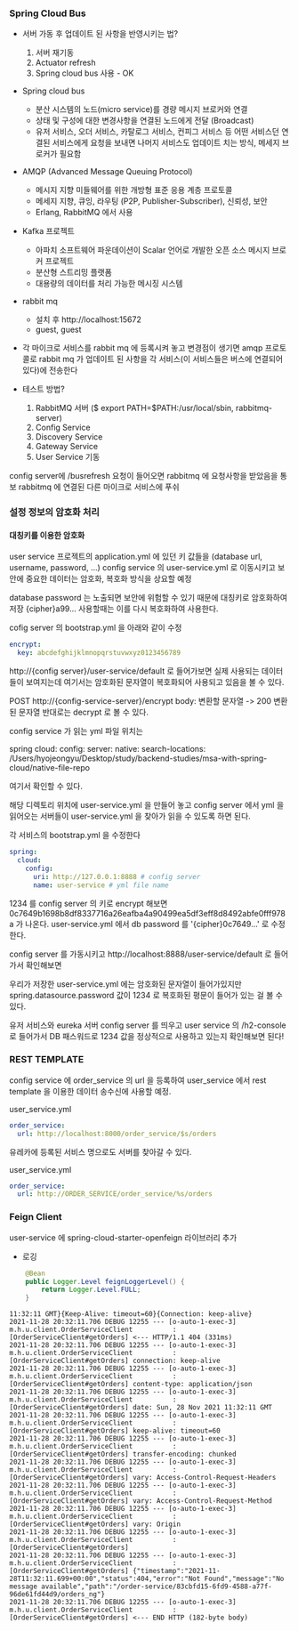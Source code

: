 ### Spring Cloud Bus
- 서버 가동 후 업데이트 된 사항을 반영시키는 법?
	1. 서버 재기동
	2. Actuator refresh
	3. Spring cloud bus 사용 - OK

- Spring cloud bus
	- 분산 시스템의 노드(micro service)를 경량 메시지 브로커와 연결
	- 상태 및 구성에 대한 변경사항을 연결된 노드에게 전달 (Broadcast)
	- 유저 서비스, 오더 서비스, 카탈로그 서비스, 컨피그 서비스 등 어떤 서비스던 연결된 서비스에게 요청을 보내면 나머지 서비스도 업데이트 치는 방식, 메세지 브로커가 필요함

- AMQP (Advanced Message Queuing Protocol)
	- 메시지 지향 미들웨어를 위한 개방형 표준 응용 계층 프로토콜
	- 메세지 지향, 큐잉, 라우팅 (P2P, Publisher-Subscriber), 신뢰성, 보안
	- Erlang, RabbitMQ 에서 사용

- Kafka 프로젝트
	- 아파치 소프트웨어 파운데이션이 Scalar 언어로 개발한 오픈 소스 메시지 브로커 프로젝트
	- 분산형 스트리밍 플랫폼
	- 대용량의 데이터를 처리 가능한 메시징 시스템

- rabbit mq
	- 설치 후 http://localhost:15672
	- guest, guest

- 각 마이크로 서비스를 rabbit mq 에 등록시켜 놓고 변경점이 생기면 amqp 프로토콜로 rabbit mq 가 업데이트 된 사항을 각 서비스(이 서비스들은 버스에 연결되어 있다)에 전송한다

- 테스트 방법? 
	1. RabbitMQ 서버 ($ export PATH=$PATH:/usr/local/sbin, rabbitmq-server)
	2. Config Service
	3. Discovery Service
	4. Gateway Service
	5. User Service 기동

config server에 /busrefresh 요청이 들어오면
rabbitmq 에 요청사항을 받았음을 통보
rabbitmq 에 연결된 다른 마이크로 서비스에 푸쉬

### 설정 정보의 암호화 처리

#### 대칭키를 이용한 암호화

user service 프로젝트의 application.yml 에 있던 키 값들을
(database url, username, password, ...)
config service 의 user-service.yml 로 이동시키고
보안에 중요한 데이터는 암호화, 복호화 방식을 상요할 예정

database password 는 노출되면 보안에 위험할 수 있기 때문에
대칭키로 암호화하여 저장 {cipher}a99...
사용할때는 이를 다시 복호화하여 사용한다.

cofig server 의 bootstrap.yml 을 아래와 같이 수정
```yml
encrypt:
  key: abcdefghijklmnopqrstuvwxyz0123456789
```

http://{config server}/user-service/default 로 들어가보면
실제 사용되는 데이터들이 보여지는데
여기서는 암호화된 문자열이 복호화되어 사용되고 있음을 볼 수 있다.

POST http://{config-service-server}/encrypt
body: 변환할 문자열
-> 200 변환된 문자열
반대로는 decrypt 로 볼 수 있다.

config service 가 읽는 yml 파일 위치는

spring
  cloud:
    config:
      server:
        native:
          search-locations: /Users/hyojeongyu/Desktop/study/backend-studies/msa-with-spring-cloud/native-file-repo

여기서 확인할 수 있다.

해당 디렉토리 위치에 user-service.yml 을 만들어 놓고
config server 에서 yml 을 읽어오는 서버들이 user-service.yml 을
찾아가 읽을 수 있도록 하면 된다.

각 서비스의 bootstrap.yml 을 수정한다
```yml
spring:
  cloud:
    config:
      uri: http://127.0.0.1:8888 # config server
      name: user-service # yml file name
```

1234 를 config server 의 키로 encrypt 해보면
0c7649b1698b8df8337716a26eafba4a90499ea5df3eff8d8492abfe0fff978a
가 나온다.
user-service.yml 에서 db password 를 '{cipher}0c7649...' 로 수정한다.

config server 를 가동시키고
http://localhost:8888/user-service/default
로 들어가서 확인해보면

우리가 저장한 user-service.yml 에는 암호화된 문자열이 들어가있지만
spring.datasource.password 값이 1234 로 복호화된 평문이 들어가 있는 걸 볼 수 있다.

유저 서비스와 eureka 서버 config server 를 띄우고
user service 의 /h2-console 로 들어가서 DB 패스워드로 1234 값을 정상적으로 사용하고 있는지 확인해보면 된다!

### REST TEMPLATE

config service 에 order_service 의 url 을 등록하여
user_service 에서 rest template 을 이용한 데이터 송수신에 사용할 예정.

user_service.yml
```yml
order_service:
  url: http://localhost:8000/order_service/$s/orders
```

유레카에 등록된 서비스 명으로도 서버를 찾아갈 수 있다.

user_service.yml
```yml
order_service:
  url: http://ORDER_SERVICE/order_service/%s/orders
```

### Feign Client

user-service 에 spring-cloud-starter-openfeign 라이브러리 추가

- 로깅
```java
    @Bean
    public Logger.Level feignLoggerLevel() {
        return Logger.Level.FULL;
    }
```
```
11:32:11 GMT}{Keep-Alive: timeout=60}{Connection: keep-alive}
2021-11-28 20:32:11.706 DEBUG 12255 --- [o-auto-1-exec-3] m.h.u.client.OrderServiceClient          : [OrderServiceClient#getOrders] <--- HTTP/1.1 404 (331ms)
2021-11-28 20:32:11.706 DEBUG 12255 --- [o-auto-1-exec-3] m.h.u.client.OrderServiceClient          : [OrderServiceClient#getOrders] connection: keep-alive
2021-11-28 20:32:11.706 DEBUG 12255 --- [o-auto-1-exec-3] m.h.u.client.OrderServiceClient          : [OrderServiceClient#getOrders] content-type: application/json
2021-11-28 20:32:11.706 DEBUG 12255 --- [o-auto-1-exec-3] m.h.u.client.OrderServiceClient          : [OrderServiceClient#getOrders] date: Sun, 28 Nov 2021 11:32:11 GMT
2021-11-28 20:32:11.706 DEBUG 12255 --- [o-auto-1-exec-3] m.h.u.client.OrderServiceClient          : [OrderServiceClient#getOrders] keep-alive: timeout=60
2021-11-28 20:32:11.706 DEBUG 12255 --- [o-auto-1-exec-3] m.h.u.client.OrderServiceClient          : [OrderServiceClient#getOrders] transfer-encoding: chunked
2021-11-28 20:32:11.706 DEBUG 12255 --- [o-auto-1-exec-3] m.h.u.client.OrderServiceClient          : [OrderServiceClient#getOrders] vary: Access-Control-Request-Headers
2021-11-28 20:32:11.706 DEBUG 12255 --- [o-auto-1-exec-3] m.h.u.client.OrderServiceClient          : [OrderServiceClient#getOrders] vary: Access-Control-Request-Method
2021-11-28 20:32:11.706 DEBUG 12255 --- [o-auto-1-exec-3] m.h.u.client.OrderServiceClient          : [OrderServiceClient#getOrders] vary: Origin
2021-11-28 20:32:11.706 DEBUG 12255 --- [o-auto-1-exec-3] m.h.u.client.OrderServiceClient          : [OrderServiceClient#getOrders] 
2021-11-28 20:32:11.706 DEBUG 12255 --- [o-auto-1-exec-3] m.h.u.client.OrderServiceClient          : [OrderServiceClient#getOrders] {"timestamp":"2021-11-28T11:32:11.699+00:00","status":404,"error":"Not Found","message":"No message available","path":"/order-service/83cbfd15-6fd9-4588-a77f-96de61fd44d9/orders_ng"}
2021-11-28 20:32:11.706 DEBUG 12255 --- [o-auto-1-exec-3] m.h.u.client.OrderServiceClient          : [OrderServiceClient#getOrders] <--- END HTTP (182-byte body)
```
